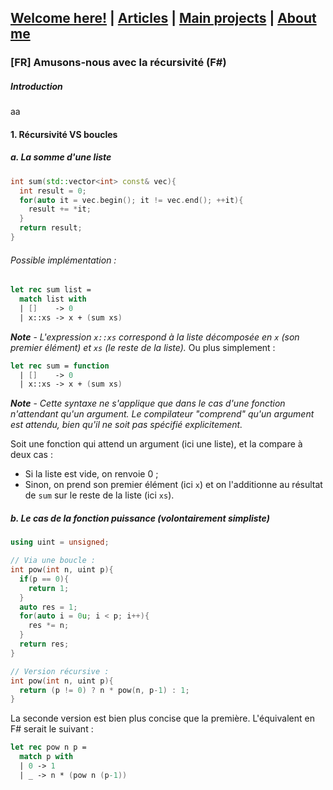 ## [Welcome here!](https://vpenando.github.io) | [Articles](https://vpenando.github.io/articles.html) | [Main projects](https://vpenando.github.io/projects.html) | [About me](https://vpenando.github.io/about.html)

### [FR] Amusons-nous avec la récursivité (F#)

##### Introduction
aa

#### 1. Récursivité VS boucles

##### a. La somme d'une liste
```cpp
int sum(std::vector<int> const& vec){
  int result = 0;
  for(auto it = vec.begin(); it != vec.end(); ++it){
    result += *it;
  }
  return result;
}
```

###### Possible implémentation :
```fs
let rec sum list =
  match list with
  | []    -> 0
  | x::xs -> x + (sum xs)
```
***Note*** - *L'expression `x::xs` correspond à la liste décomposée en `x` (son premier élément) et `xs` (le reste de la liste).*
Ou plus simplement :
```fs
let rec sum = function
  | []    -> 0
  | x::xs -> x + (sum xs)
```
***Note*** - *Cette syntaxe ne s'applique que dans le cas d'une fonction n'attendant qu'un argument. Le compilateur "comprend" qu'un argument est attendu, bien qu'il ne soit pas spécifié explicitement.*

Soit une fonction qui attend un argument (ici une liste), et la compare à deux cas :
* Si la liste est vide, on renvoie 0 ;
* Sinon, on prend son premier élément (ici `x`) et on l'additionne au résultat de `sum` sur le reste de la liste (ici `xs`).

##### b. Le cas de la fonction puissance  (volontairement simpliste)
```cpp
using uint = unsigned;

// Via une boucle :
int pow(int n, uint p){
  if(p == 0){
    return 1;
  }
  auto res = 1;
  for(auto i = 0u; i < p; i++){
    res *= n;
  }
  return res;
}

// Version récursive :
int pow(int n, uint p){
  return (p != 0) ? n * pow(n, p-1) : 1;
}
```
La seconde version est bien plus concise que la première. L'équivalent en F# serait le suivant :
```fs
let rec pow n p =
  match p with
  | 0 -> 1
  | _ -> n * (pow n (p-1))
```


